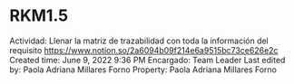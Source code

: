 # RKM1.5

Actividad: Llenar la matriz de trazabilidad con toda la información del requisito https://www.notion.so/2a6094b09f214e6a9515bc73ce626e2c 
Created time: June 9, 2022 9:36 PM
Encargado: Team Leader
Last edited by: Paola Adriana Millares Forno
Property: Paola Adriana Millares Forno